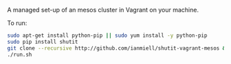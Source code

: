 


A managed set-up of an mesos cluster in Vagrant on your machine.

To run:

```sh
sudo apt-get install python-pip || sudo yum install -y python-pip
sudo pip install shutit
git clone --recursive http://github.com/ianmiell/shutit-vagrant-mesos && cd shutit-vagrant-mesos
./run.sh
```
